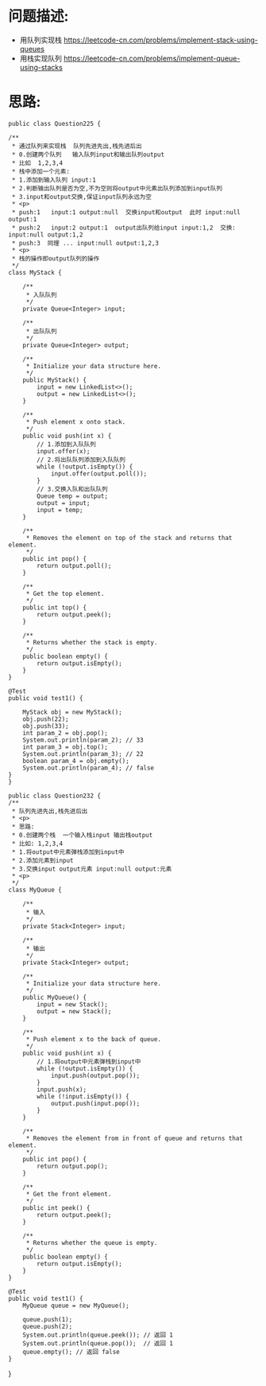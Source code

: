     
# 问题描述:
   - 用队列实现栈 https://leetcode-cn.com/problems/implement-stack-using-queues
   - 用栈实现队列 https://leetcode-cn.com/problems/implement-queue-using-stacks
    
# 思路:    
    public class Question225 {

    /**
     * 通过队列来实现栈  队列先进先出,栈先进后出
     * 0.创建两个队列   输入队列input和输出队列output
     * 比如  1,2,3,4
     * 栈中添加一个元素:
     * 1.添加到输入队列 input:1
     * 2.判断输出队列是否为空,不为空则将output中元素出队列添加到input队列
     * 3.input和output交换,保证input队列永远为空
     * <p>
     * push:1   input:1 output:null  交换input和output  此时 input:null output:1
     * push:2   input:2 output:1  output出队列给input input:1,2  交换: input:null output:1,2
     * push:3  同理 ... input:null output:1,2,3
     * <p>
     * 栈的操作即output队列的操作
     */
    class MyStack {

        /**
         * 入队队列
         */
        private Queue<Integer> input;

        /**
         * 出队队列
         */
        private Queue<Integer> output;

        /**
         * Initialize your data structure here.
         */
        public MyStack() {
            input = new LinkedList<>();
            output = new LinkedList<>();
        }

        /**
         * Push element x onto stack.
         */
        public void push(int x) {
            // 1.添加到入队队列
            input.offer(x);
            // 2.将出队队列添加到入队队列
            while (!output.isEmpty()) {
                input.offer(output.poll());
            }
            // 3.交换入队和出队队列
            Queue temp = output;
            output = input;
            input = temp;
        }

        /**
         * Removes the element on top of the stack and returns that element.
         */
        public int pop() {
            return output.poll();
        }

        /**
         * Get the top element.
         */
        public int top() {
            return output.peek();
        }

        /**
         * Returns whether the stack is empty.
         */
        public boolean empty() {
            return output.isEmpty();
        }
    }

    @Test
    public void test1() {

        MyStack obj = new MyStack();
        obj.push(22);
        obj.push(33);
        int param_2 = obj.pop();
        System.out.println(param_2); // 33
        int param_3 = obj.top();
        System.out.println(param_3); // 22
        boolean param_4 = obj.empty();
        System.out.println(param_4); // false
    }
    }
    
    public class Question232 {
    /**
     * 队列先进先出,栈先进后出
     * <p>
     * 思路:
     * 0.创建两个栈  一个输入栈input 输出栈output
     * 比如: 1,2,3,4
     * 1.将output中元素弹栈添加到input中
     * 2.添加元素到input
     * 3.交换input output元素 input:null output:元素
     * <p>
     */
    class MyQueue {

        /**
         * 输入
         */
        private Stack<Integer> input;

        /**
         * 输出
         */
        private Stack<Integer> output;

        /**
         * Initialize your data structure here.
         */
        public MyQueue() {
            input = new Stack();
            output = new Stack();
        }

        /**
         * Push element x to the back of queue.
         */
        public void push(int x) {
            // 1.将output中元素弹栈到input中
            while (!output.isEmpty()) {
                input.push(output.pop());
            }
            input.push(x);
            while (!input.isEmpty()) {
                output.push(input.pop());
            }
        }

        /**
         * Removes the element from in front of queue and returns that element.
         */
        public int pop() {
            return output.pop();
        }

        /**
         * Get the front element.
         */
        public int peek() {
            return output.peek();
        }

        /**
         * Returns whether the queue is empty.
         */
        public boolean empty() {
            return output.isEmpty();
        }
    }

    @Test
    public void test1() {
        MyQueue queue = new MyQueue();

        queue.push(1);
        queue.push(2);
        System.out.println(queue.peek()); // 返回 1
        System.out.println(queue.pop());  // 返回 1
        queue.empty(); // 返回 false
    }
}
